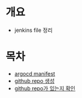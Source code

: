 # 개요
* jenkins file 정리

# 목차
* [argocd manifest](./argocd-manifest.Jenkinsfile)
* [github repo 생성](./create_github_org_repo.jenkinsfile)
* [github repo가 있는지 확인](./list_github_org_repos.jenkinsfile)
